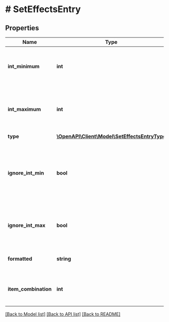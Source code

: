 # # SetEffectsEntry

## Properties

Name | Type | Description | Notes
------------ | ------------- | ------------- | -------------
**int_minimum** | **int** | minimum int value, can be a single if ignore_int_max and no ignore_int_min | [optional]
**int_maximum** | **int** | maximum int value, if not ignore_int_max and not ignore_int_min, the effect has a range value | [optional]
**type** | [**\OpenAPI\Client\Model\SetEffectsEntryType**](SetEffectsEntryType.md) |  | [optional]
**ignore_int_min** | **bool** | ignore the int min field because the actual value is a string. For readability the templated field is the only important field in this case. | [optional]
**ignore_int_max** | **bool** | ignore the int max field, if ignore_int_min is true, int min is a single value | [optional]
**formatted** | **string** | all fields from above encoded in a single string | [optional]
**item_combination** | **int** | how many items it needs to trigger this effect with the given set | [optional]

[[Back to Model list]](../../README.md#models) [[Back to API list]](../../README.md#endpoints) [[Back to README]](../../README.md)

